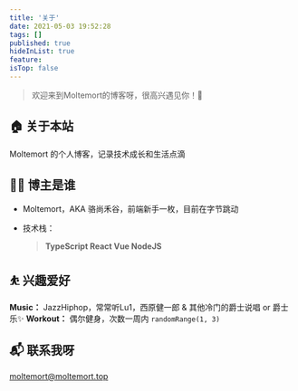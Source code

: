 ```yaml
---
title: '关于'
date: 2021-05-03 19:52:28
tags: []
published: true
hideInList: true
feature: 
isTop: false
---
```

> 欢迎来到Moltemort的博客呀，很高兴遇见你！🤝

## 🏠 关于本站
Moltemort 的个人博客，记录技术成长和生活点滴
## 👨‍💻 博主是谁
- Moltemort，AKA 骆尚禾谷，前端新手一枚，目前在字节跳动

- 技术栈：
  > **TypeScript
React
Vue
NodeJS**
## ⛹ 兴趣爱好
**Music：** JazzHiphop，常常听Lu1，西原健一郎 & 其他冷门的爵士说唱 or 爵士乐✨
**Workout：** 偶尔健身，次数一周内 `randomRange(1, 3)`
## 📬 联系我呀
moltemort@moltemort.top
